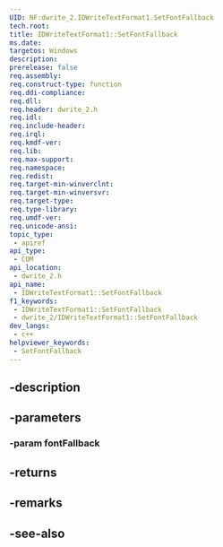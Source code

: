 ```yaml
---
UID: NF:dwrite_2.IDWriteTextFormat1.SetFontFallback
tech.root: 
title: IDWriteTextFormat1::SetFontFallback
ms.date: 
targetos: Windows
description: 
prerelease: false
req.assembly: 
req.construct-type: function
req.ddi-compliance: 
req.dll: 
req.header: dwrite_2.h
req.idl: 
req.include-header: 
req.irql: 
req.kmdf-ver: 
req.lib: 
req.max-support: 
req.namespace: 
req.redist: 
req.target-min-winverclnt: 
req.target-min-winversvr: 
req.target-type: 
req.type-library: 
req.umdf-ver: 
req.unicode-ansi: 
topic_type:
 - apiref
api_type:
 - COM
api_location:
 - dwrite_2.h
api_name:
 - IDWriteTextFormat1::SetFontFallback
f1_keywords:
 - IDWriteTextFormat1::SetFontFallback
 - dwrite_2/IDWriteTextFormat1::SetFontFallback
dev_langs:
 - c++
helpviewer_keywords:
 - SetFontFallback
---
```


## -description

## -parameters

### -param fontFallback

## -returns

## -remarks

## -see-also

